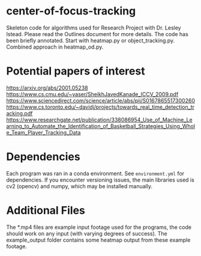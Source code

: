 # center-of-focus-tracking
Skeleton code for algorithms used for Research Project with Dr. Lesley Istead. Please read the Outlines document for more details. The code has been briefly annotated. Start with heatmap.py or object_tracking.py. Combined approach in heatmap_od.py.

# Potential papers of interest
https://arxiv.org/abs/2001.05238
https://www.cs.cmu.edu/~yaser/SheikhJavedKanade_ICCV_2009.pdf
https://www.sciencedirect.com/science/article/abs/pii/S0167865517300260
https://www.cs.toronto.edu/~davidj/projects/towards_real_time_detection_tracking.pdf
https://www.researchgate.net/publication/338086954_Use_of_Machine_Learning_to_Automate_the_Identification_of_Basketball_Strategies_Using_Whole_Team_Player_Tracking_Data

# Dependencies
Each program was ran in a conda environment. See `environment.yml` for dependencies. If you encounter versioning issues, the main libraries used is cv2 (opencv) and numpy, which may be installed manually.

# Additional Files
The *.mp4 files are example input footage used for the programs, the code should work on any input (with varying degrees of success). The example_output folder contains some heatmap output from these example footage.
